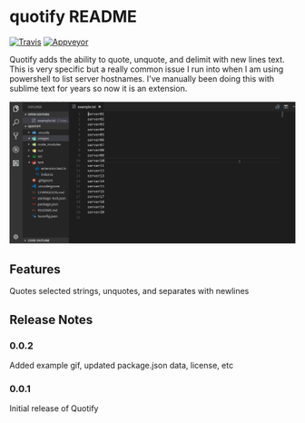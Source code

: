 # quotify README
[![Travis](https://travis-ci.org/alanmbarr/vscode-quotify.svg?branch=master)](https://travis-ci.org/alanmbarr/vscode-quotify)
[![Appveyor](https://ci.appveyor.com/api/projects/status/j7k6toji4go5o6bj?svg=true)](https://ci.appveyor.com/project/alanmbarr/vscode-quotify)

Quotify adds the ability to quote, unquote, and delimit with new lines text.
This is very specific but a really common issue I run into when I am using powershell to list server hostnames.
I've manually been doing this with sublime text for years so now it is an extension.

![Example](images/example.gif)

## Features
Quotes selected strings, unquotes, and separates with newlines

## Release Notes

### 0.0.2
Added example gif, updated package.json data, license, etc

### 0.0.1

Initial release of Quotify
